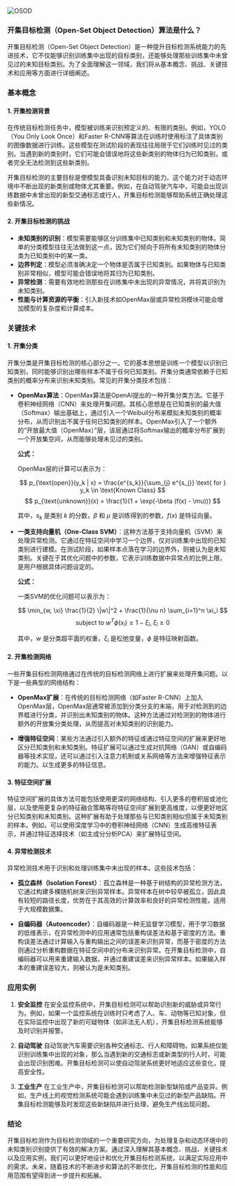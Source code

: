 ![OSOD](BigModel/OSOD/OSOD.png)
### 开集目标检测（Open-Set Object Detection）算法是什么？

开集目标检测（Open-Set Object Detection）是一种提升目标检测系统能力的先进技术，它不仅能够识别训练集中出现的目标类别，还能够处理那些训练集中未曾见过的未知目标类别。为了全面理解这一领域，我们将从基本概念、挑战、关键技术和应用等方面进行详细阐述。

### 基本概念

#### 1. **开集检测背景**
在传统目标检测任务中，模型被训练来识别预定义的、有限的类别。例如，YOLO（You Only Look Once）和Faster R-CNN等算法在训练时使用标注了具体类别的图像数据进行训练。这些模型在测试阶段的表现往往局限于它们训练时见过的类别。当遇到新的类别时，它们可能会错误地将这些新类别的物体归为已知类别，或者完全无法检测到这些新类别。

开集目标检测的主要目标是使模型具备识别未知目标的能力。这个能力对于动态环境中不断出现的新类别或物体尤其重要。例如，在自动驾驶汽车中，可能会出现训练数据中未曾出现的新型交通标志或行人，开集目标检测能够帮助系统正确处理这些新情况。

#### 2. **开集目标检测的挑战**
- **未知类别的识别**：模型需要能够区分训练集中已知类别和未知类别的物体。简单的分类模型往往无法做到这一点，因为它们倾向于将所有未知类别的物体分类为已知类别中的某一类。
- **边界判定**：模型必须准确决定一个物体是否属于已知类别。如果物体与已知类别非常相似，模型可能会错误地将其归为已知类别。
- **异常检测**：需要有效地检测那些在训练集中未出现的异常情况，并将其识别为未知类别。
- **性能与计算资源的平衡**：引入新技术如OpenMax层或异常检测模块可能会增加模型的复杂度和计算成本。

### 关键技术

#### 1. **开集分类**

开集分类是开集目标检测的核心部分之一。它的基本思想是训练一个模型以识别已知类别，同时能够识别出哪些样本不属于任何已知类别。开集分类通常依赖于已知类别的概率分布来识别未知类别。常见的开集分类技术包括：

- **OpenMax算法**：OpenMax算法是OpenAI提出的一种开集分类方法。它基于卷积神经网络（CNN）来处理开集问题。其核心思想是在已知类别的最大值（Softmax）输出基础上，通过引入一个Weibull分布来模拟未知类别的概率分布，从而识别出不属于任何已知类别的样本。OpenMax引入了一个额外的“开放最大值（OpenMax）”层，该层通过将Softmax输出的概率分布扩展到一个开放集空间，从而能够处理未见过的类别。

  **公式：**
  
  OpenMax层的计算可以表示为：
  
  $$
  p_{\text{open}}(y_k | x) = \frac{e^{s_k}}{\sum_{j} e^{s_j}} \text{ for } y_k \in \text{Known Class}
  $$
  $$
  p_{\text{unknown}}(x) = \frac{1}{1 + \exp(-\beta (f(x) - \mu))}
  $$

  其中，$s_k$ 是类别 $k$ 的分数，$\beta$ 和 $\mu$ 是训练得到的参数，$f(x)$ 是特征向量。

- **一类支持向量机（One-Class SVM）**：这种方法基于支持向量机（SVM）来处理异常检测。它通过在特征空间中学习一个边界，仅对训练集中出现的已知类别进行建模。在测试阶段，如果样本点落在学习的边界外，则被认为是未知类别。关键在于其优化问题中的参数，它表示训练数据中异常点的比例上限，是用户根据具体问题设定的。

  **公式：**

  一类SVM的优化问题可以表示为：

  $$
  \min_{w, \xi} \frac{1}{2} \|w\|^2 + \frac{1}{\nu n} \sum_{i=1}^n \xi_i
  $$
  $$
  \text{subject to } w^T \phi(x_i) \geq 1 - \xi_i, \; \xi_i \geq 0
  $$

  其中，$w$ 是分类超平面的权重，$\xi_i$ 是松弛变量，$\phi$ 是特征映射函数。

#### 2. **开集检测网络**

一些开集目标检测网络通过在传统的目标检测网络上进行扩展来处理开集问题。以下是一些典型的网络结构：

- **OpenMax扩展**：在传统的目标检测网络（如Faster R-CNN）上加入OpenMax层，OpenMax层通常被添加到分类分支的末端，用于对检测到的边界框进行分类，并识别出未知类别的物体。这种方法通过对检测到的物体进行额外的开放集分类处理，从而提高对未知类别的识别能力。

- **增强特征空间**：某些方法通过引入额外的特征或通过特征空间的扩展来更好地区分已知类别和未知类别。特征扩展可以通过生成对抗网络（GAN）或自编码器等技术实现，还可以通过引入注意力机制或关系网络等方法来增强特征表示的能力。以生成更多的特征信息。

#### 3. **特征空间扩展**

特征空间扩展的具体方法可能包括使用更深的网络结构、引入更多的卷积层或池化层，以及使用更复杂的特征融合策略等将特征空间扩展到更高维度，以便更好地区分已知类别和未知类别。这种扩展有助于处理那些与已知类别相似但属于未知类别的样本。例如，可以使用深度学习中的卷积神经网络（CNN）生成高维特征表示，并通过特征选择技术（如主成分分析PCA）来扩展特征空间。

#### 4. **异常检测技术**

异常检测技术用于识别和处理训练集中未出现的样本。这些技术包括：

- **孤立森林（Isolation Forest）**：孤立森林是一种基于树结构的异常检测方法，它通过构建多棵随机树来识别异常样本。异常样本在树中较早被孤立，因此具有较短的路径长度，优势在于其高效的计算效率和良好的异常检测性能，适用于大规模数据集。

- **自编码器（Autoencoder）**：自编码器是一种无监督学习模型，用于学习数据的低维表示，在异常检测中的应用通常包括重构误差法和基于密度的方法。重构误差法通过计算输入与重构输出之间的误差来识别异常，而基于密度的方法则通过分析重构数据在特征空间中的分布来识别异常。在开集目标检测中，自编码器可以用来重建输入数据，并通过重建误差来识别异常样本。如果输入样本的重建误差较大，则被认为是未知类别。

### 应用实例

1. **安全监控**
   在安全监控系统中，开集目标检测可以帮助识别新的威胁或异常行为。例如，如果一个监控系统在训练时只考虑了人、车、动物等已知对象，但在实际监控中出现了新的可疑物体（如非法无人机），开集目标检测系统能够及时识别并报警。

2. **自动驾驶**
   自动驾驶汽车需要识别各种交通标志、行人和障碍物。如果系统仅能识别训练集中出现的对象，那么当遇到新的交通标志或新类型的行人时，可能会出现识别困难。开集目标检测可以使自动驾驶系统更好地适应这些变化，提高安全性。

3. **工业生产**
   在工业生产中，开集目标检测可以帮助检测新型缺陷或产品变异。例如，生产线上的视觉检测系统可能会遇到训练集中未见过的新型产品缺陷。开集目标检测能够及时发现这些新缺陷并进行处理，避免生产线出现问题。

### 结论

开集目标检测作为目标检测领域的一个重要研究方向，为处理复杂和动态环境中的未知类别识别提供了有效的解决方案。通过深入理解其基本概念、挑战、关键技术以及应用实例，我们可以更好地设计和优化开集目标检测系统，以满足实际应用中的需求。未来，随着技术的不断进步和算法的不断优化，开集目标检测的性能和应用范围有望得到进一步提升和拓展。